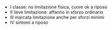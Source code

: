 - I classe: no limitazione fisica, cuore ok a riposo
- II lieve limitazione: affanno in sforzo ordinario
- III marcata limitazione anche per sforzi minimi
- IV sintomi a riposo